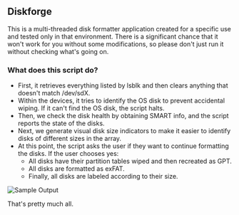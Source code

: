 ## Diskforge
This is a multi-threaded disk formatter application created for a specific use and tested only in that environment. There is a significant chance that it won't work for you without some modifications, so please don't just run it without checking what's going on.

### What does this script do?
- First, it retrieves everything listed by lsblk and then clears anything that doesn't match /dev/sdX.
- Within the devices, it tries to identify the OS disk to prevent accidental wiping. If it can't find the OS disk, the script halts.
- Then, we check the disk health by obtaining SMART info, and the script reports the state of the disks.
- Next, we generate visual disk size indicators to make it easier to identify disks of different sizes in the array.
- At this point, the script asks the user if they want to continue formatting the disks. If the user chooses yes:
  - All disks have their partition tables wiped and then recreated as GPT.
  - All disks are formatted as exFAT.
  - Finally, all disks are labeled according to their size.
 
![Sample Output](https://i.gyazo.com/a939ee6f7a0a3e4a0b0c4a8c19b8b5d2.png)


That's pretty much all.
